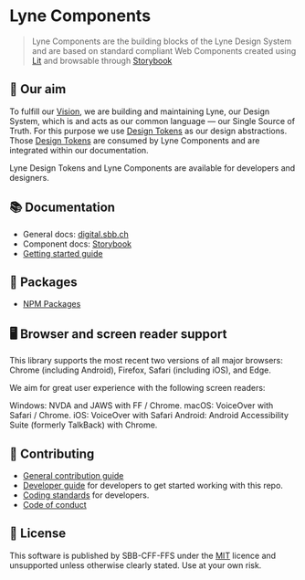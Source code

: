# Lyne Components

> Lyne Components are the building blocks of the Lyne Design System
> and are based on standard compliant Web Components
> created using [Lit](https://lit.dev/) and
> browsable through [Storybook](https://lyne-storybook.app.sbb.ch/)

## 🎯 Our aim

To fulfill our [Vision](./docs/VISION.mdx), we are building and maintaining Lyne, our Design System, which is and acts
as our common language — our Single Source of Truth.
For this purpose we use [Design Tokens](https://github.com/lyne-design-system/lyne-design-tokens) as our design abstractions.
Those [Design Tokens](https://github.com/lyne-design-system/lyne-design-tokens) are consumed by Lyne Components and are integrated within our documentation.

Lyne Design Tokens and Lyne Components are available for developers and designers.

## 📚 Documentation

- General docs: [digital.sbb.ch](https://digital.sbb.ch)
- Component docs: [Storybook](https://lyne-storybook.app.sbb.ch)
- [Getting started guide](./docs/GETTING_STARTED.mdx)

## 🔗 Packages

- [NPM Packages](https://www.npmjs.com/search?q=%40sbb-esta%2Flyne-)

## 🖥 Browser and screen reader support

This library supports the most recent two versions of all major browsers: Chrome (including Android), Firefox, Safari (including iOS), and Edge.

We aim for great user experience with the following screen readers:

Windows: NVDA and JAWS with FF / Chrome.
macOS: VoiceOver with Safari / Chrome.
iOS: VoiceOver with Safari
Android: Android Accessibility Suite (formerly TalkBack) with Chrome.

## 🙌 Contributing

- [General contribution guide](./docs/CONTRIBUTING.md)
- [Developer guide](./docs/DEVELOPER.md) for developers to get started working with this repo.
- [Coding standards](./docs/CODING_STANDARDS.md) for developers.
- [Code of conduct](./docs/CODE_OF_CONDUCT.md)

## 📝 License

This software is published by SBB-CFF-FFS under the [MIT](/LICENSE) licence and unsupported unless otherwise clearly stated.
Use at your own risk.
